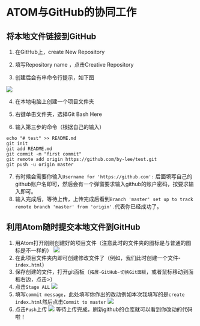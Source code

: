 # ATOM与GitHub的协同工作
## 将本地文件链接到GitHub

1. 在GitHub上，create New Repository

2. 填写Repository name ，点击Creative Repository

3. 创建后会有串命令行提示，如下图

  ![](http://91jean.oss-cn-hangzhou.aliyuncs.com/18-7-26/95965344.jpg)

4. 在本地电脑上创建一个项目文件夹

5. 右键单击文件夹，选择Git Bash Here

6. 输入第三步的命令（根据自己的输入）

  ```git
  echo "# test" >> README.md
  git init
  git add README.md
  git commit -m "first commit"
  git remote add origin https://github.com/by-lee/test.git
  git push -u origin master
  ```

  7. 有时候会需要你输入`Username for 'https://github.com':` 后面填写自己的github账户名即可，然后会有一个弹窗要求输入github的账户密码，按要求输入即可。
  8. 输入完成后，等待上传，上传完成后看到`Branch 'master' set up to track remote branch 'master' from 'origin'.`代表你已经成功了。
  ## 利用Atom随时提交本地文件到GitHub
  1. 用Atom打开刚刚创建好的项目文件（注意此时的文件夹的图标是与普通的图标是不一样的）
  ![][1]
  2. 在此项目文件夹内即可创建修改文件了（例如，我们此时创建一个文件-`index.html`)
  3. 保存创建的文件，打开git面板（``拓展-GitHub-切换Git面板``，或者鼠标移动到面板右边，点击>）
  4. 点击`Stage ALL`
![][2]
5. 填写`commit message`，此处填写你作出的改动例如本次我填写的是`create index.html`然后点击`Commit to master`
![][3]
6. 点击`Push`上传
![][4]
等待上传完成，刷新github的仓库就可以看到你改动的代码啦！









[1]:http://91jean.oss-cn-hangzhou.aliyuncs.com/18-7-26/60809809.jpg
[2]:http://91jean.oss-cn-hangzhou.aliyuncs.com/18-7-26/35718017.jpg
[3]:http://91jean.oss-cn-hangzhou.aliyuncs.com/18-7-26/16159490.jpg
[4]:http://91jean.oss-cn-hangzhou.aliyuncs.com/18-7-26/76558608.jpg

